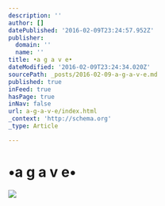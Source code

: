 ```yaml
---
description: ''
author: []
datePublished: '2016-02-09T23:24:57.952Z'
publisher:
  domain: ''
  name: ''
title: •a g a v e•
dateModified: '2016-02-09T23:24:34.020Z'
sourcePath: _posts/2016-02-09-a-g-a-v-e.md
published: true
inFeed: true
hasPage: true
inNav: false
url: a-g-a-v-e/index.html
_context: 'http://schema.org'
_type: Article

---
```

# •a g a v e•
![](https://the-grid-user-content.s3-us-west-2.amazonaws.com/b24f5925-e123-47bc-a338-12375d2c11ef.png)